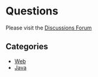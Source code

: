 # Questions

Please visit the [Discussions Forum](https://github.com/neuefische/questions/discussions)


## Categories

- [Web](https://github.com/neuefische/questions/discussions/categories/web)
- [Java](https://github.com/neuefische/questions/discussions/categories/java)


